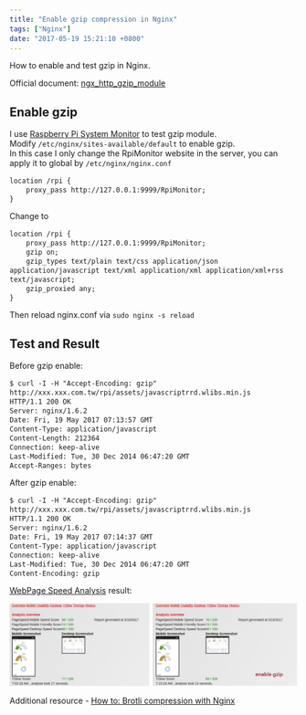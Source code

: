 ```yaml
---
title: "Enable gzip compression in Nginx"
tags: ["Nginx"]
date: "2017-05-19 15:21:10 +0800"
---
```


How to enable and test gzip in Nginx.  

Official document: [ngx_http_gzip_module](http://nginx.org/en/docs/http/ngx_http_gzip_module.html)  

## Enable gzip  

I use [Raspberry Pi System Monitor](https://github.com/oopsmonk/rpi-monitor) to test gzip module.   
Modify `/etc/nginx/sites-available/default` to enable gzip.  
In this case I only change the RpiMonitor website in the server, you can apply it to global by `/etc/nginx/nginx.conf`   

```
location /rpi {
	proxy_pass http://127.0.0.1:9999/RpiMonitor;
}
```

Change to  


```
location /rpi {
	proxy_pass http://127.0.0.1:9999/RpiMonitor;
	gzip on;
	gzip_types text/plain text/css application/json application/javascript text/xml application/xml application/xml+rss text/javascript;
	gzip_proxied any;
}
```

Then reload nginx.conf via `sudo nginx -s reload`  

## Test and Result 

Before gzip enable:  

```
$ curl -I -H "Accept-Encoding: gzip" http://xxx.xxx.com.tw/rpi/assets/javascriptrrd.wlibs.min.js
HTTP/1.1 200 OK
Server: nginx/1.6.2
Date: Fri, 19 May 2017 07:13:57 GMT
Content-Type: application/javascript
Content-Length: 212364
Connection: keep-alive
Last-Modified: Tue, 30 Dec 2014 06:47:20 GMT
Accept-Ranges: bytes
```

After gzip enable:  

```
$ curl -I -H "Accept-Encoding: gzip" http://xxx.xxx.com.tw/rpi/assets/javascriptrrd.wlibs.min.js
HTTP/1.1 200 OK
Server: nginx/1.6.2
Date: Fri, 19 May 2017 07:14:37 GMT
Content-Type: application/javascript
Connection: keep-alive
Last-Modified: Tue, 30 Dec 2014 06:47:20 GMT
Content-Encoding: gzip
```

[WebPage Speed Analysis](https://my.we-amp.com/pagespeed/test/) result:  

![](/images/2017-05-19/nginx_gzip.png)  

Additional resource - [How to: Brotli compression with Nginx](https://www.enovate.co.uk/blog/2017/02/28/how-to-brotli-compression-with-nginx)  
